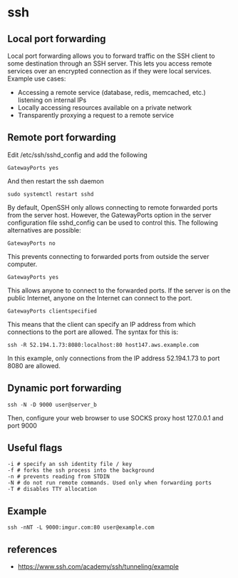 # ssh 

## Local port forwarding

Local port forwarding allows you to forward traffic on the SSH client to some destination through an SSH server.
This lets you access remote services over an encrypted connection as if they were local services.
Example use cases:

- Accessing a remote service (database, redis, memcached, etc.) listening on internal IPs
- Locally accessing resources available on a private network
- Transparently proxying a request to a remote service

## Remote port forwarding

Edit /etc/ssh/sshd_config and add the following

```
GatewayPorts yes
```

And then restart the ssh daemon

```
sudo systemctl restart sshd

```

By default, OpenSSH only allows connecting to remote forwarded ports from the server host. However, the GatewayPorts option in the server configuration file sshd_config can be used to control this. The following alternatives are possible:

    GatewayPorts no

This prevents connecting to forwarded ports from outside the server computer.

    GatewayPorts yes

This allows anyone to connect to the forwarded ports. If the server is on the public Internet, anyone on the Internet can connect to the port.

    GatewayPorts clientspecified

This means that the client can specify an IP address from which connections to the port are allowed. The syntax for this is:

    ssh -R 52.194.1.73:8080:localhost:80 host147.aws.example.com

In this example, only connections from the IP address 52.194.1.73 to port 8080 are allowed.


## Dynamic port forwarding

```
ssh -N -D 9000 user@server_b
```

Then, configure your web browser to use SOCKS proxy host 127.0.0.1 and port 9000

## Useful flags

```
-i # specify an ssh identity file / key
-f # forks the ssh process into the background
-n # prevents reading from STDIN
-N # do not run remote commands. Used only when forwarding ports
-T # disables TTY allocation
```

## Example

```
ssh -nNT -L 9000:imgur.com:80 user@example.com
```

## references

- https://www.ssh.com/academy/ssh/tunneling/example